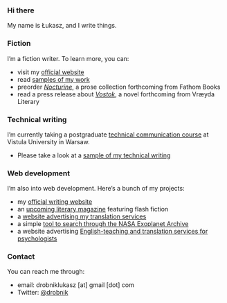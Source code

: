 ### Hi there

My name is Łukasz, and I write things.

### Fiction

I’m a fiction writer. To learn more, you can:
- visit my [official website](https://drobnik.co/)
- read [samples of my work](https://ldrobnik.github.io/fiction-samples/)
- preorder [*Nocturine*](http://fathombooks.org/html/drobnik.html), a prose collection forthcoming from Fathom Books
- read a press release about [*Vostok*](https://www.marketpressrelease.com/Author-Lukasz-Drobnik-signs-with-Vraeyda-Literary-for-Novel-Vostok-1613688161.html), a novel forthcoming from Vræyda Literary

### Technical writing

I’m currently taking a postgraduate [technical communication course](https://www.vistula.edu.pl/kierunki-studiow/kontynuacja-edukacji/studia-podyplomowe/informatyka/komunikacja-techniczna) at Vistula University in Warsaw.
- Please take a look at a [sample of my technical writing](https://ldrobnik.github.io/tech-comm-tools/)

### Web development

I’m also into web development. Here’s a bunch of my projects:
- my [official writing website](https://github.com/ldrobnik/drobnik-writing)
- an [upcoming literary magazine](https://github.com/ldrobnik/blyski) featuring flash fiction
- a [website advertising my translation services](https://github.com/ldrobnik/medical-translations)
- a simple [tool to search through the NASA Exoplanet Archive](https://github.com/ldrobnik/exoplanets)
- a website advertising [English-teaching and translation services for psychologists](https://github.com/ldrobnik/angielski-w-psychologii)

### Contact

You can reach me through:
- email: drobniklukasz [at] gmail [dot] com
- Twitter: [@drobnik](https://twitter.com/drobnik)
